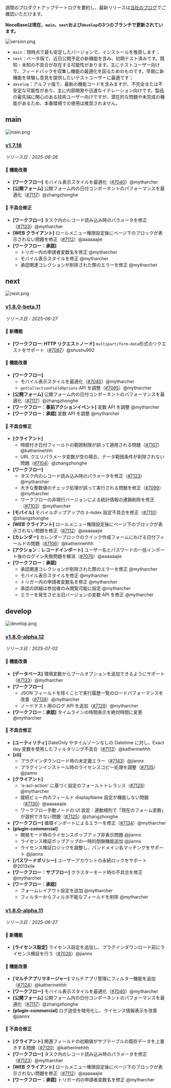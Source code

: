 週間のプロダクトアップデートログを要約し、最新リリースは[当社のブログ](https://www.nocobase.com/ja/blog/timeline)でご確認いただけます。

**NocoBaseは現在、`main`、`next`および`develop`の3つのブランチで更新されています。**

![version.png](https://static-docs.nocobase.com/ba5f04e27e99c625cb3822da5df07860.png)

* `main`：現時点で最も安定したバージョンで、インストールを推奨します；
* `next`：ベータ版で、近日公開予定の新機能を含み、初期テスト済みです。既知・未知の不具合が存在する可能性があります。主にテストユーザー向けで、フィードバックを収集し機能の最適化を図るためのものです。早期に新機能を体験し意見を提供したいテストユーザーに最適です；
* `develop`：アルファ版で、最新の機能コードを含みますが、不完全または不安定な可能性があり、主に内部開発や迅速なイテレーション向けです。製品の最先端に関心のある技術ユーザー向けですが、潜在的な問題や未完成の機能があるため、本番環境での使用は推奨されません。

## main

![main.png](https://static-docs.nocobase.com/47a3c71734c1d0f908b51f9ebd53c0ac.png)

### [v1.7.18](https://www.nocobase.com/ja/blog/v1.7.18)

*リリース日：2025-06-26*

#### 🚀 機能改善

* **[ワークフロー]** モバイル表示スタイルを最適化（[#7040](https://github.com/nocobase/nocobase/pull/7040)）@mytharcher
* **[公開フォーム]** 公開フォーム内の日付コンポーネントのパフォーマンスを最適化（[#7117](https://github.com/nocobase/nocobase/pull/7117)）@zhangzhonghe

#### 🐛 不具合修正

* **[ワークフロー]** タスク内のレコード読み込み時のパラメータを修正（[#7123](https://github.com/nocobase/nocobase/pull/7123)）@mytharcher
* **[WEB クライアント]** ロールメニュー権限設定後にページ下のブロックが表示されない問題を修正（[#7112](https://github.com/nocobase/nocobase/pull/7112)）@aaaaaajie
* **[ワークフロー：承認]**
  * トリガー内の申請者変数名を修正 @mytharcher
  * モバイル表示スタイルを修正 @mytharcher
  * 承認関連コレクションが削除された際のエラーを修正 @mytharcher

## next

![next.png](https://static-docs.nocobase.com/8ed17a0f08cc585018f6de6c8b13947d.png)

### [v1.8.0-beta.11](https://www.nocobase.com/ja/blog/v1.8.0-beta.11)

*リリース日：2025-06-27*

#### 🎉 新機能

* **[ワークフロー: HTTP リクエストノード]** `multipart/form-data`形式のリクエストをサポート（[#7087](https://github.com/nocobase/nocobase/pull/7087)）@shushu992

#### 🚀 機能改善

* **[ワークフロー]**
  * モバイル表示スタイルを最適化（[#7040](https://github.com/nocobase/nocobase/pull/7040)）@mytharcher
  * `getCollectionFieldOptions` API を調整（[#7095](https://github.com/nocobase/nocobase/pull/7095)）@mytharcher
* **[公開フォーム]** 公開フォーム内の日付コンポーネントのパフォーマンスを最適化（[#7117](https://github.com/nocobase/nocobase/pull/7117)）@zhangzhonghe
* **[ワークフロー：事前アクションイベント]** 変数 API を調整 @mytharcher
* **[ワークフロー：承認]** 変数 API を調整 @mytharcher

#### 🐛 不具合修正

* **[クライアント]**
  * 時間付き日付フィールドの範囲制限が誤って適用される問題（[#7107](https://github.com/nocobase/nocobase/pull/7107)）@katherinehhh
  * URL クエリパラメータ変数が空の場合、データ範囲条件が削除されない問題（[#7104](https://github.com/nocobase/nocobase/pull/7104)）@zhangzhonghe
* **[ワークフロー]**
  * タスク内のレコード読み込み時のパラメータを修正（[#7123](https://github.com/nocobase/nocobase/pull/7123)）@mytharcher
  * 大きな整数値のチェック処理が誤って実行される問題を修正（[#7099](https://github.com/nocobase/nocobase/pull/7099)）@mytharcher
  * ワークフローの非現行バージョンによる統計情報の連鎖削除を修正（[#7103](https://github.com/nocobase/nocobase/pull/7103)）@mytharcher
* **[モバイル]** モバイルポップアップの z-index 設定不具合を修正（[#7110](https://github.com/nocobase/nocobase/pull/7110)）@zhangzhonghe
* **[WEB クライアント]** ロールメニュー権限設定後にページ下のブロックが表示されない問題を修正（[#7112](https://github.com/nocobase/nocobase/pull/7112)）@aaaaaajie
* **[カレンダー]** カレンダーブロックのクイック作成フォームにおける日付フィールドの問題（[#7106](https://github.com/nocobase/nocobase/pull/7106)）@katherinehhh
* **[アクション：レコードインポート]** ユーザー名とパスワードの一括インポート後のログイン失敗問題を解消（[#7076](https://github.com/nocobase/nocobase/pull/7076)）@aaaaaajie
* **[ワークフロー：承認]**
  * 承認関連コレクションが削除された際のエラーを修正 @mytharcher
  * モバイル表示スタイルを修正 @mytharcher
  * トリガー内の申請者変数名を修正 @mytharcher
  * 承認の詳細は参加者のみ閲覧可能に設定 @mytharcher
  * エラーを発生させる旧バージョンの変数 API を修正 @mytharcher

## develop

![develop.png](https://static-docs.nocobase.com/7fcdd9456a17286d8a439eee52bcb8d2.png)

### [v1.8.0-alpha.12](https://www.nocobase.com/ja/blog/v1.8.0-alpha.12)

*リリース日：2025-07-02*

#### 🚀 機能改善

* **[データベース]** 環境変数からプールオプションを追加できるようにサポート（[#7133](https://github.com/nocobase/nocobase/pull/7133)）@mytharcher
* **[ワークフロー]**
  * JSON フィールドを除くことで実行履歴一覧のロードパフォーマンスを改善（[#7138](https://github.com/nocobase/nocobase/pull/7138)）@mytharcher
  * ノードテスト用のログ API を追加（[#7129](https://github.com/nocobase/nocobase/pull/7129)）@mytharcher
* **[ワークフロー：承認]** タイムラインの時間表示を絶対時間に変更 @mytharcher

#### 🐛 不具合修正

* **[ユーティリティ]** DateOnly やタイムゾーンなしの Datetime に対し、Exact day 変数を使用したフィルタリング不具合（[#7113](https://github.com/nocobase/nocobase/pull/7113)）@katherinehhh
* **[cli]**
  * プラグインダウンロード時の未定義エラー（[#7143](https://github.com/nocobase/nocobase/pull/7143)）@jiannx
  * プラグインインストール時のライセンスコピー処理を調整（[#7135](https://github.com/nocobase/nocobase/pull/7135)）@jiannx
* **[クライアント]**
  * 'x-acl-action' に基づく設定のフォールトトレランス（[#7128](https://github.com/nocobase/nocobase/pull/7128)）@mytharcher
  * 接続ビュー内のフィールド displayName 設定が機能しない問題（[#7130](https://github.com/nocobase/nocobase/pull/7130)）@aaaaaajie
  * ワークフロー手動ノードの UI 設定：連動規則で「現在のフォーム変数」が選択できない問題（[#7125](https://github.com/nocobase/nocobase/pull/7125)）@zhangzhonghe
* **[ワークフロー]** 循環インポートによるエラーを修正（[#7134](https://github.com/nocobase/nocobase/pull/7134)）@mytharcher
* **[plugin-commercial]**
  * 開発モード時のライセンスポップアップ非表示問題 @jiannx
  * ライセンス検証ポップアップの一時的閉鎖機能追加 @jiannx
  * ライセンス検証ロジックを調整し、パンドメイン名マッチングをサポート @jiannx
* **[パスワードポリシー]** ユーザーアカウントの永続ロックをサポート @2013xile
* **[ワークフロー：サブフロー]** クラスターモード時の不具合を修正 @mytharcher
* **[ワークフロー：承認]**
  * フォームレイアウト設定を追加 @mytharcher
  * フィルターからフィルタ不能なフィールドを削除 @mytharcher

### [v1.8.0-alpha.11](https://www.nocobase.com/ja/blog/v1.8.0-alpha.11)

*リリース日：2025-06-27*

#### 🎉 新機能

* **[ライセンス設定]** ライセンス設定を追加し、プラグインダウンロード前にライセンス検証を行う（[#7026](https://github.com/nocobase/nocobase/pull/7026)）@jiannx

#### 🚀 機能改善

* **[マルチアプリマネージャー]** マルチアプリ管理にフィルター機能を追加（[#7124](https://github.com/nocobase/nocobase/pull/7124)）@katherinehhh
* **[ワークフロー]** モバイル表示スタイルを最適化（[#7040](https://github.com/nocobase/nocobase/pull/7040)）@mytharcher
* **[公開フォーム]** 公開フォーム内の日付コンポーネントのパフォーマンスを最適化（[#7117](https://github.com/nocobase/nocobase/pull/7117)）@zhangzhonghe
* **[plugin-commercial]** ログ送信を暗号化し、ライセンス情報表示を改善 @jiannx

#### 🐛 不具合修正

* **[クライアント]** 関連フィールドの初期値がサブテーブルの既存データを上書きする問題（[#7120](https://github.com/nocobase/nocobase/pull/7120)）@katherinehhh
* **[ワークフロー]** タスク内のレコード読み込み時のパラメータを修正（[#7123](https://github.com/nocobase/nocobase/pull/7123)）@mytharcher
* **[WEB クライアント]** ロールメニュー権限設定後にページ下のブロックが表示されない問題を修正（[#7112](https://github.com/nocobase/nocobase/pull/7112)）@aaaaaajie
* **[ワークフロー：承認]** トリガー内の申請者変数名を修正 @mytharcher
